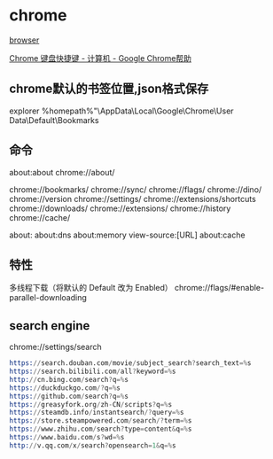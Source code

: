 # chrome

[browser](browser.md)<!-- [[browser]] --> 

[Chrome 键盘快捷键 - 计算机 - Google Chrome帮助](https://support.google.com/chrome/answer/157179)

## chrome默认的书签位置,json格式保存

explorer %homepath%"\AppData\Local\Google\Chrome\User Data\Default\Bookmarks

## 命令

about:about
chrome://about/

chrome://bookmarks/
chrome://sync/
chrome://flags/
chrome://dino/
chrome://version
chrome://settings/
chrome://extensions/shortcuts
chrome://downloads/
chrome://extensions/
chrome://history
chrome://cache/

about:
about:dns
about:memory
view-source:[URL]
about:cache

## 特性

多线程下载（将默认的 Default 改为 Enabled）
chrome://flags/#enable-parallel-downloading

## search engine

chrome://settings/search

```s
https://search.douban.com/movie/subject_search?search_text=%s
https://search.bilibili.com/all?keyword=%s
http://cn.bing.com/search?q=%s
https://duckduckgo.com/?q=%s
https://github.com/search?q=%s
https://greasyfork.org/zh-CN/scripts?q=%s
https://steamdb.info/instantsearch/?query=%s
https://store.steampowered.com/search/?term=%s
https://www.zhihu.com/search?type=content&q=%s
https://www.baidu.com/s?wd=%s
http://v.qq.com/x/search?opensearch=1&q=%s
```
